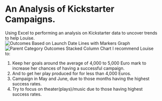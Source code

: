# An Analysis of Kickstarter Campaigns.
Using Excel to performing an analysis on Kickstarter data to uncover trends to help Louise.
![Outcomes Based on Launch Date Lines with Markers Graph](https://user-images.githubusercontent.com/104862099/173704699-44dd80b1-aa62-499f-a57a-26ed01594208.png)
![Parent Category Outcomes Stacked Column Chart](https://user-images.githubusercontent.com/104862099/173704776-890e1b8a-bf92-4f4e-b03b-50204f48c753.png)
I recommend Louise to:
1) Keep her goals around the average of 4,000 to 5,000 Euro mark to increase her chances of having a successful campaign.
2) And to get her play produced for for less than 4,000 Euros.
3) Campaign in May and June, due to those months having the highest success rates.
4) Try to focus on theater(plays)/music due to those having highest success rates.
